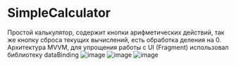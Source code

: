 # SimpleCalculator
Простой калькулятор, содержит кнопки арифметических действий, так же кнопку сброса текущих вычислений, есть обработка деления на 0.
Архитектура MVVM, для упрощения работы с UI (Fragment) использовал библиотеку dataBinding 
![image](https://user-images.githubusercontent.com/32362643/165277009-3b5ac0e7-2ea4-4ff3-8353-d77011b5debf.png)
![image](https://user-images.githubusercontent.com/32362643/165277120-a9b02e4c-dfe6-473b-933f-429f9d441d9b.png)
![image](https://user-images.githubusercontent.com/32362643/165277831-0f93f55a-5637-4f50-88c4-4030e06450bf.png)
